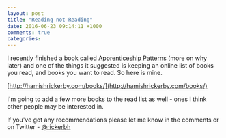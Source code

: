 ```yaml
---
layout: post
title: "Reading not Reading"
date: 2016-06-23 09:14:11 +1000
comments: true
categories: 
---
```

I recently finished a book called [Apprenticeship Patterns](http://www.bookdepository.com/Apprenticeship-Patterns/9780596518387?a_aid=rickerbh) (more on why later) and one of the things it suggested is keeping an online list of books you read, and books you want to read. So here is mine. 

[http://hamishrickerby.com/books/](http://hamishrickerby.com/books/)

I'm going to add a few more books to the read list as well - ones I think other people may be interested in. 

If you've got any recommendations please let me know in the comments or on Twitter - [@rickerbh](http://twitter.com/rickerbh)